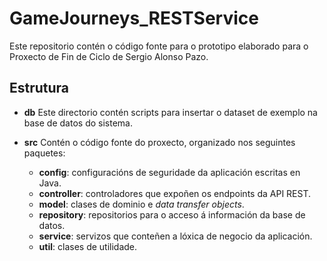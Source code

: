 # GameJourneys_RESTService

Este repositorio contén o código fonte para o prototipo elaborado para o Proxecto de Fin de Ciclo de Sergio Alonso Pazo.

## Estrutura

- **db**
  Este directorio contén scripts para insertar o dataset de exemplo na base de datos do sistema.
- **src**
  Contén o código fonte do proxecto, organizado nos seguintes paquetes:
  
  - **config**: configuracións de seguridade da aplicación escritas en Java.
  - **controller**: controladores que expoñen os endpoints da API REST.
  - **model**: clases de dominio e _data transfer objects_.
  - **repository**: repositorios para o acceso á información da base de datos.
  - **service**: servizos que conteñen a lóxica de negocio da aplicación.
  - **util**: clases de utilidade.
